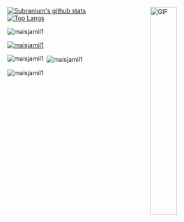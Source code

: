 [![Subranium's github stats](https://github-readme-stats.vercel.app/api?username=maisjamil1&show_icons=true&theme=default&include_all_commits=true&hide=issues&layout=compact)](https://github.com/anuraghazra/github-readme-stats)<img align="right" width="35%" alt="GIF" src="https://c.tenor.com/Lg1oHSDcG24AAAAC/cat-shades.gif" /> <br/>
[![Top Langs](https://github-readme-stats.vercel.app/api/top-langs/?username=maisjamil1&layout=compact&show_icons=true&theme=default)](https://github.com/anuraghazra/github-readme-stats)

<p align="left"> <img src="https://komarev.com/ghpvc/?username=maisjamil1&label=Profile%20views&color=0e75b6&style=flat" alt="maisjamil1" /> </p>

<p align="left"> <a href="https://github.com/ryo-ma/github-profile-trophy"><img src="https://github-profile-trophy.vercel.app/?username=maisjamil1" alt="maisjamil1" /></a> </p>

<p><img align="left" src="https://github-readme-stats.vercel.app/api/top-langs?username=maisjamil1&show_icons=true&locale=en&layout=compact" alt="maisjamil1" /></p>

<p>&nbsp;<img align="center" src="https://github-readme-stats.vercel.app/api?username=maisjamil1&show_icons=true&locale=en" alt="maisjamil1" /></p>

<p><img align="center" src="https://github-readme-streak-stats.herokuapp.com/?user=maisjamil1&" alt="maisjamil1" /></p>
